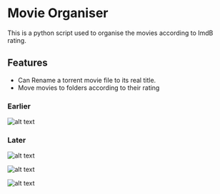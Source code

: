 # Movie Organiser 

This is a python script used to organise the movies according to ImdB rating.

## Features
* Can Rename a torrent movie file to its real title.
* Move movies to folders according to their rating

### Earlier
![alt text](https://raw.githubusercontent.com/dark-archerx/Movie-Organiser/master/ScreenS/Earlier.png)

### Later

![alt text](https://raw.githubusercontent.com/dark-archerx/Movie-Organiser/master/ScreenS/Screen%20Shot%202019-07-18%20at%203.34.33%20pm.png)

![alt text](https://raw.githubusercontent.com/dark-archerx/Movie-Organiser/master/ScreenS/Screen%20Shot%202019-07-18%20at%203.34.15%20pm.png)

![alt text](https://raw.githubusercontent.com/dark-archerx/Movie-Organiser/master/ScreenS/Screen%20Shot%202019-07-18%20at%203.33.37%20pm.png)

